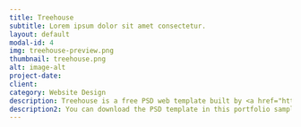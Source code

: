```yaml
---
title: Treehouse
subtitle: Lorem ipsum dolor sit amet consectetur.
layout: default
modal-id: 4
img: treehouse-preview.png
thumbnail: treehouse.png
alt: image-alt
project-date:
client:
category: Website Design
description: Treehouse is a free PSD web template built by <a href="https://www.behance.net/MathavanJaya">Mathavan Jaya</a>. This is bright and spacious design perfect for people or startup companies looking to showcase their apps or other projects. 
description2: You can download the PSD template in this portfolio sample item at <a href="http://freebiesxpress.com/gallery/treehouse-free-psd-web-template/">FreebiesXpress.com</a>.
---
```

